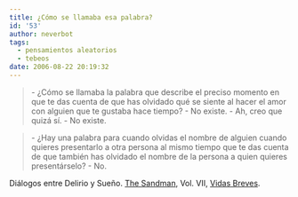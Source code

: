 ```yaml
---
title: ¿Cómo se llamaba esa palabra?
id: '53'
author: neverbot
tags:
  - pensamientos aleatorios
  - tebeos
date: 2006-08-22 20:19:32
---
```


> \- ¿Cómo se llamaba la palabra que describe el preciso momento en que te das cuenta de que has olvidado qué se siente al hacer el amor con alguien que te gustaba hace tiempo?
  \- No existe.
  \- Ah, creo que quizá sí.
  \- No existe.

> \- ¿Hay una palabra para cuando olvidas el nombre de alguien cuando quieres presentarlo a otra persona al mismo tiempo que te das cuenta de que también has olvidado el nombre de la persona a quien quieres presentárselo?
  \- No.

Diálogos entre Delirio y Sueño. [The Sandman](http://en.wikipedia.org/wiki/The_Sandman_(comic_book_series)), Vol. VII, [Vidas Breves](http://en.wikipedia.org/wiki/The_Sandman:_Brief_Lives).
